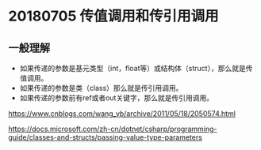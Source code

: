 # 20180705 传值调用和传引用调用

## 一般理解

- 如果传递的参数是基元类型（int，float等）或结构体（struct），那么就是传值调用。
- 如果传递的参数是类（class）那么就是传引用调用。
- 如果传递的参数前有ref或者out关键字，那么就是传引用调用。



https://www.cnblogs.com/wang_yb/archive/2011/05/18/2050574.html

https://docs.microsoft.com/zh-cn/dotnet/csharp/programming-guide/classes-and-structs/passing-value-type-parameters


